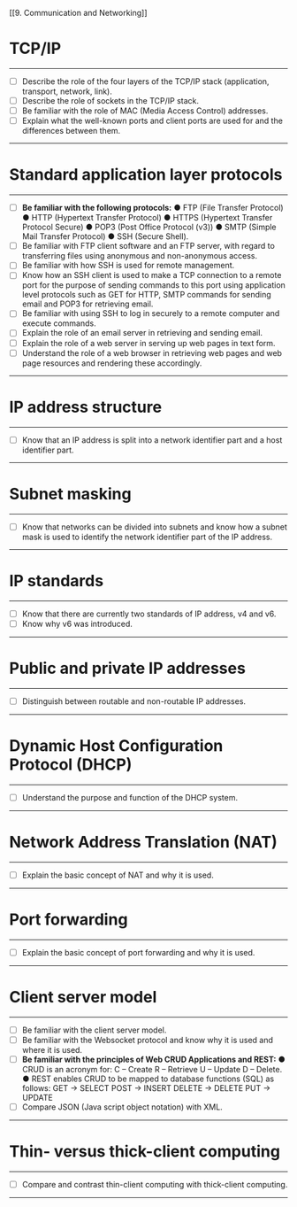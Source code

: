 [[9. Communication and Networking]]

# TCP/IP
---
- [ ] Describe the role of the four layers of the TCP/IP stack (application, transport, network, link).
- [ ] Describe the role of sockets in the TCP/IP stack.
- [ ] Be familiar with the role of MAC (Media Access Control) addresses.
- [ ] Explain what the well-known ports and client ports are used for and the differences between them.
---

# Standard application layer protocols
---
- [ ] **Be familiar with the following protocols:** 
	    ● FTP (File Transfer Protocol)
	    ● HTTP (Hypertext Transfer Protocol)
	    ● HTTPS (Hypertext Transfer Protocol Secure)
	    ● POP3 (Post Office Protocol (v3))
	    ● SMTP (Simple Mail Transfer Protocol)
	    ● SSH (Secure Shell).
- [ ] Be familiar with FTP client software and an FTP server, with regard to transferring files using anonymous and non-anonymous access.
- [ ] Be familiar with how SSH is used for remote management.
- [ ] Know how an SSH client is used to make a TCP connection to a remote port for the purpose of sending commands to this port using application level protocols such as GET for HTTP, SMTP commands for sending email and POP3 for retrieving email.
- [ ] Be familiar with using SSH to log in securely to a remote computer and execute commands.
- [ ] Explain the role of an email server in retrieving and sending email.
- [ ] Explain the role of a web server in serving up web pages in text form.
- [ ] Understand the role of a web browser in retrieving web pages and web page resources and rendering these accordingly.
---

# IP address structure
---
- [ ] Know that an IP address is split into a network identifier part and a host identifier part.
---

# Subnet masking
---
- [ ] Know that networks can be divided into subnets and know how a subnet mask is used to identify the network identifier part of the IP address.
---

# IP standards
---
- [ ] Know that there are currently two standards of IP address, v4 and v6.
- [ ] Know why v6 was introduced.
---

# Public and private IP addresses
---
- [ ] Distinguish between routable and non-routable IP addresses.
---

# Dynamic Host Configuration Protocol (DHCP)
---
- [ ] Understand the purpose and function of the DHCP system.
---

# Network Address Translation (NAT)
---
- [ ] Explain the basic concept of NAT and why it is used.
---

# Port forwarding
---
- [ ] Explain the basic concept of port forwarding and why it is used.
---

# Client server model
---
- [ ] Be familiar with the client server model.
- [ ] Be familiar with the Websocket protocol and know why it is used and where it is used.
- [ ] **Be familiar with the principles of Web CRUD Applications and REST:**
      ● CRUD is an acronym for: C – Create R – Retrieve U – Update D – Delete.
      ● REST enables CRUD to be mapped to database functions (SQL) as follows:
          GET → SELECT
          POST → INSERT
          DELETE → DELETE
          PUT → UPDATE
- [ ] Compare JSON (Java script object notation) with XML.
---

# Thin- versus thick-client computing
---
- [ ] Compare and contrast thin-client computing with thick-client computing.
---
